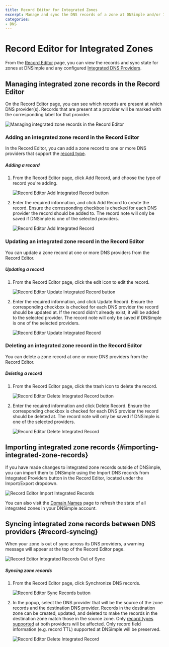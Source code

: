 ```yaml
---
title: Record Editor for Integrated Zones
excerpt: Manage and sync the DNS records of a zone at DNSimple and/or Integrated DNS Providers.
categories:
- DNS
---
```

# Record Editor for Integrated Zones

From the [Record Editor](/articles/record-editor/) page, you can view the records and sync state for zones at DNSimple and any configured [Integrated DNS Providers](/articles/integrated-dns-providers/).

## Managing integrated zone records in the Record Editor

On the Record Editor page, you can see which records are present at which DNS provider(s). Records that are present at a provider will be marked with the corresponding label for that provider.

![Managing integrated zone records in the Record Editor](/files/record-editor-integrated-zones-manage-records.png)

### Adding an integrated zone record in the Record Editor

In the Record Editor, you can add a zone record to one or more DNS providers that support the [record type](/articles/integrated-dns-providers/#supported-record-types).

<div class="section-steps" markdown="1">

##### Adding a record

1.  From the Record Editor page, click <label>Add Record</label>, and choose the type of record you're adding.

    ![Record Editor Add Integrated Record button](/files/record-editor-integrated-zones-add-record-button.png)

1.  Enter the required information, and click <label>Add Record</label> to create the record.  Ensure the corresponding checkbox is checked for each DNS provider the record should be added to. The record note will only be saved if DNSimple is one of the selected providers.

    ![Record Editor Add Integrated Record](/files/record-editor-integrated-zones-add-record.png)
</div>

### Updating an integrated zone record in the Record Editor

You can update a zone record at one or more DNS providers from the Record Editor.

<div class="section-steps" markdown="1">

##### Updating a record

1.  From the Record Editor page, click the edit icon to edit the record.

    ![Record Editor Update Integrated Record button](/files/record-editor-integrated-zones-edit-record-button.png)

1.  Enter the required information, and click <label>Update Record</label>. Ensure the corresponding checkbox is checked for each DNS provider the record should be updated at. If the record didn't already exist, it will be added to the selected provider. The record note will only be saved if DNSimple is one of the selected providers.

    ![Record Editor Update Integrated Record](/files/record-editor-integrated-zones-edit-record.png)
</div>

### Deleting an integrated zone record in the Record Editor

You can delete a zone record at one or more DNS providers from the Record Editor.

<div class="section-steps" markdown="1">

##### Deleting a record

1.  From the Record Editor page, click the trash icon to delete the record.

    ![Record Editor Delete Integrated Record button](/files/record-editor-integrated-zones-delete-record-button.png)

1.  Enter the required information and click <label>Delete Record</label>. Ensure the corresponding checkbox is checked for each DNS provider the record should be deleted at. The record note will only be saved if DNSimple is one of the selected providers.

    ![Record Editor Delete Integrated Record](/files/record-editor-integrated-zones-delete-record.png)
</div>

## Importing integrated zone records {#importing-integrated-zone-records}

If you have made changes to integrated zone records outside of DNSimple, you can import them to DNSimple using the <label>Import DNS records from Integrated Providers</label> button in the Record Editor, located under the <label>Import/Export</label> dropdown.

![Record Editor Import Integrated Records](/files/record-editor-integrated-zones-import-records.png)

You can also visit the [Domain Names](/articles/managing-integrated-zones/#refreshing-and-importing-integrated-zones) page to refresh the state of all integrated zones in your DNSimple account.

## Syncing integrated zone records between DNS providers {#record-syncing}

When your zone is out of sync across its DNS providers, a warning message will appear at the top of the Record Editor page.

![Record Editor Integrated Records Out of Sync](/files/record-editor-integrated-zones-out-of-sync.png)

<div class="section-steps" markdown="1">

##### Syncing zone records

1.  From the Record Editor page, click <label>Synchronize DNS records</label>.

    ![Record Editor Sync Records button](/files/record-editor-integrated-zones-sync-button.png)

1.  In the popup, select the DNS provider that will be the source of the zone records and the destination DNS provider. Records in the destination zone can be created, updated, and deleted to make the records in the destination zone match those in the source zone. Only [record types supported](/articles/integrated-dns-providers/#supported-record-types) at both providers will be affected. Only record field information (e.g. record TTL) supported at DNSimple will be preserved.

    ![Record Editor Delete Integrated Record](/files/record-editor-integrated-zones-sync-records.png)
</div>
